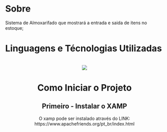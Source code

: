<h1>Sobre</h1>
Sistema de Almoxarifado que mostrará a entrada e saida de itens no estoque;



<h1>Linguagens e Técnologias Utilizadas</h1>
<div style="display: inline_block" align="center" ><br>
    <a href="https://skillicons.dev">
    <img src="https://skillicons.dev/icons?i=git,postgres,php,vscode" />
  </a>



  <h1>Como Iniciar o Projeto</h1>

  <h2>Primeiro - Instalar o XAMP</h2>
  <p>O xamp pode ser instalado através do LINK: https://www.apachefriends.org/pt_br/index.html</p>
